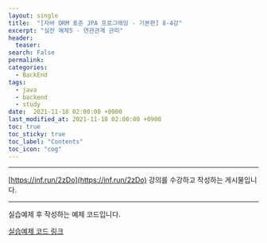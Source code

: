```yaml
---
layout: single
title:  "[자바 ORM 표준 JPA 프로그래밍 - 기본편] 8-4강"
excerpt: "실전 예제5 - 연관관계 관리"
header:
  teaser: 
search: False
permalink:
categories: 
  - BackEnd
tags:
  - java
  - backend
  - study
date:  2021-11-18 02:00:00 +0900
last_modified_at: 2021-11-18 02:00:00 +0900
toc: true
toc_sticky: true
toc_label: "Contents"
toc_icon: "cog"
---
```

---

[https://inf.run/2zDo](https://inf.run/2zDo) 강의를 수강하고 작성하는 게시물입니다.

---


실습예제 후 작성하는 예제 코드입니다.

[실습예제 코드 링크](https://github.com/jungeu1509/jpa_shop/releases/tag/Section8)
